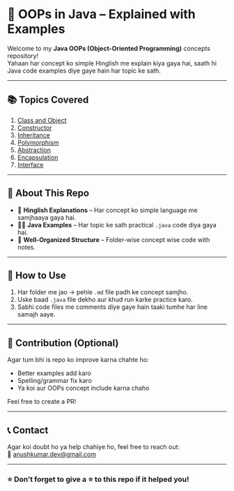 # 🧠 OOPs in Java – Explained with Examples

Welcome to my **Java OOPs (Object-Oriented Programming)** concepts repository!  
Yahaan har concept ko simple Hinglish me explain kiya gaya hai, saath hi Java code examples diye gaye hain har topic ke sath.

---

## 📚 Topics Covered

1. [Class and Object](./01_Class_and_Object/ClassExplanation.md)
2. [Constructor](./02_Constructor/ConstructorExplanation.md)
3. [Inheritance](./03_Inheritance/InheritanceExplanation.md)
4. [Polymorphism](./04_Polymorphism/PolymorphismExplanation.md)
5. [Abstraction](./05_Abstraction/AbstractionExplanation.md)
6. [Encapsulation](./06_Encapsulation/EncapsulationExplanation.md)
7. [Interface](./07_Interface/InterfaceExplanation.md)

---

## 📌 About This Repo

- 💬 **Hinglish Explanations** – Har concept ko simple language me samjhaaya gaya hai.
- 🧑‍💻 **Java Examples** – Har topic ke sath practical `.java` code diya gaya hai.
- 🔖 **Well-Organized Structure** – Folder-wise concept wise code with notes.

---

## 🚀 How to Use

1. Har folder me jao → pehle `.md` file padh ke concept samjho.
2. Uske baad `.java` file dekho aur khud run karke practice karo.
3. Sabhi code files me comments diye gaye hain taaki tumhe har line samajh aaye.

---

## 🤝 Contribution (Optional)

Agar tum bhi is repo ko improve karna chahte ho:
- Better examples add karo
- Spelling/grammar fix karo
- Ya koi aur OOPs concept include karna chaho

Feel free to create a PR!

---

## 📞 Contact

Agar koi doubt ho ya help chahiye ho, feel free to reach out:  
📧 anushkumar.dev@gmail.com

---

### ⭐ Don’t forget to give a ⭐ to this repo if it helped you!
